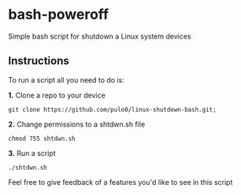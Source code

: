 # bash-poweroff

Simple bash script for shutdown a Linux system devices

## Instructions

To run a script all you need to do is:

**1.** Clone a repo to your device

```
git clone https://github.com/pulo0/linux-shutdown-bash.git;
```

**2.** Change permissions to a shtdwn.sh file

```
chmod 755 shtdwn.sh
```

**3.** Run a script

```
./shtdwn.sh
```

Feel free to give feedback of a features you'd like to see in this script